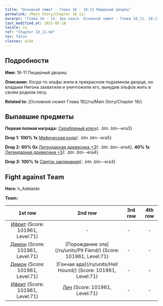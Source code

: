 ```yaml
---
title: "Основной сюжет - Глава 18 - 18-11 Пещерный дворец"
permalink: /Main Story/Chapter 18_11/
excerpt: "Глава 18 - 11. Эра хаоса  Основной сюжет - Глава 18_11. 18-11 Пещерный дворец"
last_modified_at: 2021-05-18
locale: ru
ref: "Chapter 18_11.md"
toc: false
classes: wide
---
```


## Подробности

 **Имя:** 18-11 Пещерный дворец

 **Описание:** Когда-то эльфы жили в прекрасном подземном дворце, но владыки Нигона захватили и уничтожили его, вынудив эльфов жить в своем родном лесу.

 **Related to:** [Основной сюжет Глава 18](/ru/Main Story/Chapter 18/)

## Выпавшие предметы

 **Первая полная награда:** [Серебряный ключ](/ItemsRU/con_693/){: .btn .btn--era3}

 **Drop 1:** **100% 1x** [Мифическая руда](/ItemsRU/mat_61/){: .btn .btn--era5}

 **Drop 2:** **60% 0x** [Легендарная древесина +3](/ItemsRU/mat_55/){: .btn .btn--era4}, **40% 1x** [Легендарная древесина +3](/ItemsRU/mat_55/){: .btn .btn--era4}

 **Drop 3:** **100% 1x** [Свиток заклинания](/ItemsRU/con_694/){: .btn .btn--era3}


## Fight against Team
 **Hero:** h_Adelaide

 **Team:**


  | 1st row | 2nd row | 3rd row | 4th row |
  |:----:|:----:|:----|:----:|
  | [Ифрит](/ru/units/Efreeti/) (Score: 101961, Level:71)  | - | - | - |
  | [Демон](/ru/units/Demon/) (Score: 101961, Level:71)  | [Порождение зла](/ru/units/Pit Fiend/) (Score: 101961, Level:71)  | - | - |
  | [Демон](/ru/units/Demon/) (Score: 101961, Level:71)  | [Гончая ада](/ru/units/Hell Hound/) (Score: 101961, Level:71)  | - | - |
  | [Ифрит](/ru/units/Efreeti/) (Score: 101961, Level:71)  | [Лич](/ru/units/Lich/) (Score: 101961, Level:71)  | - | - |


